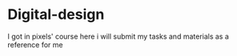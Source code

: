 # Digital-design
I got in pixels' course here i will submit my tasks and materials as a reference for me
